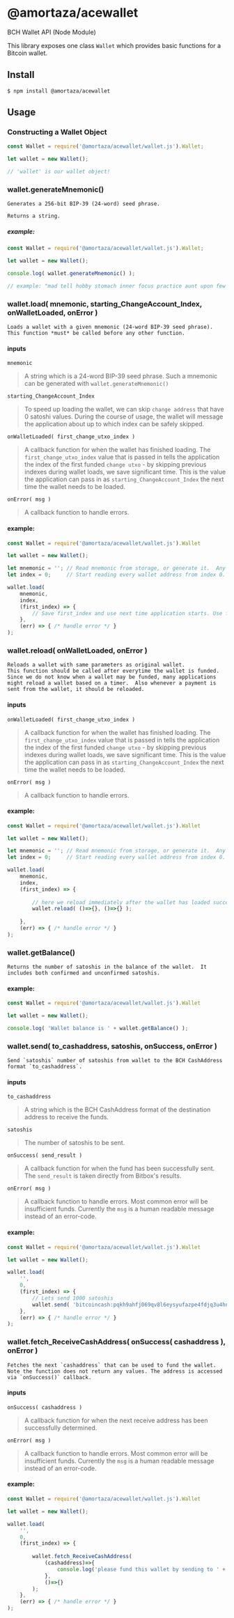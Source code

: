 # @amortaza/acewallet

BCH Wallet API (Node Module)

This library exposes one class `Wallet` which provides basic functions for a Bitcoin wallet.

## Install

```
$ npm install @amortaza/acewallet
```

## Usage

### Constructing a Wallet Object

```js
const Wallet = require('@amortaza/acewallet/wallet.js').Wallet;

let wallet = new Wallet();

// 'wallet' is our wallet object!
```


### wallet.generateMnemonic() 

```
Generates a 256-bit BIP-39 (24-word) seed phrase.

Returns a string.

```

##### example:

```js
const Wallet = require('@amortaza/acewallet/wallet.js').Wallet;

let wallet = new Wallet();

console.log( wallet.generateMnemonic() );

// example: "mad tell hobby stomach inner focus practice aunt upon few simple improve curtain man erupt inch allow story mechanic soldier eight avoid sausage gym"
```

### wallet.load( mnemonic, starting_ChangeAccount_Index, onWalletLoaded, onError )

```
Loads a wallet with a given mnemonic (24-word BIP-39 seed phrase).
This function *must* be called before any other function.
```

#### inputs

`mnemonic` 
> A string which is a 24-word BIP-39 seed phrase.  Such a mnemonic can be generated with `wallet.generateMnemonic()`

`starting_ChangeAccount_Index`
> To speed up loading the wallet, we can skip `change address` that have 0 satoshi values.  During the course of usage, the wallet will message the application about up to which index can be safely skipped.

`onWalletLoaded( first_change_utxo_index )`
> A callback function for when the wallet has finished loading.  The `first_change_utxo_index` value that is passed in tells the application the index of the first funded `change utxo` - by skipping previous indexes during wallet loads, we save significant time.  This is the value the application can pass in as `starting_ChangeAccount_Index` the next time the wallet needs to be loaded.

`onError( msg )`
> A callback function to handle errors.

#### example:

```js
const Wallet = require('@amortaza/acewallet/wallet.js').Wallet

let wallet = new Wallet();

let mnemonic = ''; // Read mnemonic from storage, or generate it.  Any BIP-39 24-word passphrase will do.
let index = 0;     // Start reading every wallet address from index 0.

wallet.load( 
	mnemonic, 
    index, 
    (first_index) => { 
    	// Save first_index and use next time application starts. Use first_index instead of 0 to speed things up!
    }, 
    (err) => { /* handle error */ }
);
```

### wallet.reload( onWalletLoaded, onError )

```
Reloads a wallet with same parameters as original wallet.
This function should be called after everytime the wallet is funded.  Since we do not know when a wallet may be funded, many applications might reload a wallet based on a timer.  Also whenever a payment is sent from the wallet, it should be reloaded.
```

#### inputs

`onWalletLoaded( first_change_utxo_index )`
> A callback function for when the wallet has finished loading.  The `first_change_utxo_index` value that is passed in tells the application the index of the first funded `change utxo` - by skipping previous indexes during wallet loads, we save significant time.  This is the value the application can pass in as `starting_ChangeAccount_Index` the next time the wallet needs to be loaded.

`onError( msg )`
> A callback function to handle errors.

#### example:

```js
const Wallet = require('@amortaza/acewallet/wallet.js').Wallet

let wallet = new Wallet();

let mnemonic = ''; // Read mnemonic from storage, or generate it.  Any BIP-39 24-word passphrase will do.
let index = 0;     // Start reading every wallet address from index 0.

wallet.load( 
	mnemonic, 
    index, 
    (first_index) => { 
    	
        // here we reload immediately after the wallet has loaded successfully for demonstration.
        wallet.reload( ()=>{}, ()=>{} );
        
    }, 
    (err) => { /* handle error */ }
);
```

### wallet.getBalance()

```
Returns the number of satoshis in the balance of the wallet.  It includes both confirmed and unconfirmed satoshis.
```

#### example:

```js
const Wallet = require('@amortaza/acewallet/wallet.js').Wallet

let wallet = new Wallet();

console.log( 'Wallet balance is ' + wallet.getBalance() );

```

### wallet.send( to_cashaddress, satoshis, onSuccess, onError )

```
Send `satoshis` number of satoshis from wallet to the BCH CashAddress format `to_cashaddress`. 
```

#### inputs

`to_cashaddress` 
> A string which is the BCH CashAddress format of the destination address to receive the funds.

`satoshis`
> The number of satoshis to be sent.

`onSuccess( send_result )`
> A callback function for when the fund has been successfully sent.  The `send_result` is taken directly from Bitbox's results.

`onError( msg )`
> A callback function to handle errors.  Most common error will be insufficient funds.  Currently the `msg` is a human readable message instead of an error-code.

#### example:

```js
const Wallet = require('@amortaza/acewallet/wallet.js').Wallet

let wallet = new Wallet();

wallet.load( 
	'', 
    0, 
    (first_index) => { 
    	// Lets send 1000 satoshis
        wallet.send( 'bitcoincash:pqkh9ahfj069qv8l6eysyufazpe4fdjq3u4hna323j', 1000, ()=>{}, ()=>{} );
    }, 
    (err) => { /* handle error */ }
);
```

### wallet.fetch_ReceiveCashAddress( onSuccess( cashaddress ), onError )

```
Fetches the next `cashaddress` that can be used to fund the wallet.  Note the function does not return any values. The address is accessed via `onSuccess()` callback.
```

#### inputs

`onSuccess( cashaddress )`
> A callback function for when the next receive address has been successfully determined.  

`onError( msg )`
> A callback function to handle errors.  Most common error will be insufficient funds.  Currently the `msg` is a human readable message instead of an error-code.

#### example:

```js
const Wallet = require('@amortaza/acewallet/wallet.js').Wallet

let wallet = new Wallet();

wallet.load( 
	'', 
    0, 
    (first_index) => { 
    	
        wallet.fetch_ReceiveCashAddress( 
        	(cashaddress)=>{
            	console.log('please fund this wallet by sending to ' + cashaddress);
        	}, 
            ()=>{} 
        );
    }, 
    (err) => { /* handle error */ }
);
```
